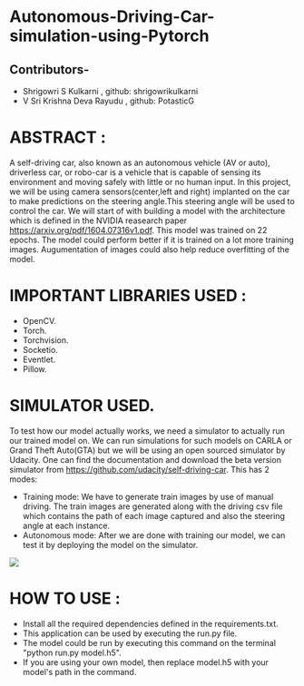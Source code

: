 # Autonomous-Driving-Car-simulation-using-Pytorch

## Contributors-
   * Shrigowri S Kulkarni , github: shrigowrikulkarni
   * V Sri Krishna Deva Rayudu , github: PotasticG

# ABSTRACT :

   A self-driving car, also known as an autonomous vehicle (AV or auto), driverless car, or robo-car is a vehicle that is capable of sensing its environment and moving safely with little or no human input. In this project, we will be using camera sensors(center,left and right) implanted on the car to make predictions on the steering angle.This steering angle will be used to control the car. We will start of with building a model with the architecture which is defined in the NVIDIA reasearch paper https://arxiv.org/pdf/1604.07316v1.pdf. This model was trained on 22 epochs. The model could perform better if it is trained on a lot more training images. Augumentation of images could also help reduce overfitting of the model.

 
 # IMPORTANT LIBRARIES USED :
   * OpenCV.
   * Torch.
   * Torchvision.
   * Socketio.
   * Eventlet.
   * Pillow.


# SIMULATOR USED.
   To test how our model actually works, we need a simulator to actually run our trained model on. We can run simulations for such models on CARLA or Grand Theft Auto(GTA) but we will be using an open sourced simulator by Udacity. One can find the documentation and download the beta version simulator from https://github.com/udacity/self-driving-car.
   This has 2 modes:
   * Training mode: We have to generate train images by use of manual driving. The train images are generated along with the driving csv file which contains the path of each image captured and also the steering angle at each instance.
   * Autonomous mode: After we are done with training our model, we can test it by deploying the model on the simulator.


![](Self_Driving_Car_Simulation.gif)

# HOW TO USE :
   * Install all the required dependencies defined in the requirements.txt.
   * This application can be used by executing the run.py file.
   * The model could be run by executing this command on the terminal  "python run.py model.h5".
   * If you are using your own model, then replace model.h5 with your model's path in the command.

